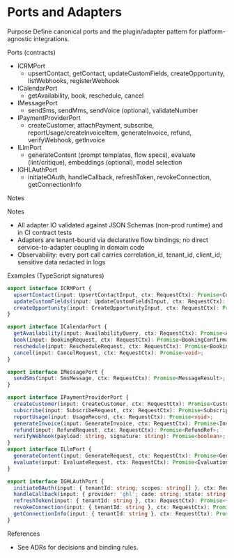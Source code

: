 # Ports and Adapters

Purpose
Define canonical ports and the plugin/adapter pattern for platform-agnostic integrations.

Ports (contracts)
- ICRMPort
  - upsertContact, getContact, updateCustomFields, createOpportunity, listWebhooks, registerWebhook
- ICalendarPort
  - getAvailability, book, reschedule, cancel
- IMessagePort
  - sendSms, sendMms, sendVoice (optional), validateNumber
- IPaymentProviderPort
  - createCustomer, attachPayment, subscribe, reportUsage/createInvoiceItem, generateInvoice, refund, verifyWebhook, getInvoice
- ILlmPort
  - generateContent (prompt templates, flow specs), evaluate (lint/critique), embeddings (optional), model selection
- IGHLAuthPort
  - initiateOAuth, handleCallback, refreshToken, revokeConnection, getConnectionInfo

Notes

Notes
- All adapter IO validated against JSON Schemas (non-prod runtime) and in CI contract tests
- Adapters are tenant-bound via declarative flow bindings; no direct service-to-adapter coupling in domain code
- Observability: every port call carries correlation_id, tenant_id, client_id; sensitive data redacted in logs

Examples (TypeScript signatures)
```ts
export interface ICRMPort {
  upsertContact(input: UpsertContactInput, ctx: RequestCtx): Promise<Contact>;
  updateCustomFields(input: UpdateCustomFieldsInput, ctx: RequestCtx): Promise<void>;
  createOpportunity(input: CreateOpportunityInput, ctx: RequestCtx): Promise<Opportunity>;
}

export interface ICalendarPort {
  getAvailability(input: AvailabilityQuery, ctx: RequestCtx): Promise<Availability[]>;
  book(input: BookingRequest, ctx: RequestCtx): Promise<BookingConfirmation>;
  reschedule(input: RescheduleRequest, ctx: RequestCtx): Promise<BookingConfirmation>;
  cancel(input: CancelRequest, ctx: RequestCtx): Promise<void>;
}

export interface IMessagePort {
  sendSms(input: SmsMessage, ctx: RequestCtx): Promise<MessageResult>;
}

export interface IPaymentProviderPort {
  createCustomer(input: CreateCustomer, ctx: RequestCtx): Promise<CustomerRef>;
  subscribe(input: SubscribeRequest, ctx: RequestCtx): Promise<SubscriptionRef>;
  reportUsage(input: UsageRecord, ctx: RequestCtx): Promise<void>;
  generateInvoice(input: GenerateInvoice, ctx: RequestCtx): Promise<InvoiceRef>;
  refund(input: RefundRequest, ctx: RequestCtx): Promise<RefundRef>;
  verifyWebhook(payload: string, signature: string): Promise<boolean>;
}
export interface ILlmPort {
  generateContent(input: GenerateRequest, ctx: RequestCtx): Promise<GeneratedArtifact>;
  evaluate(input: EvaluateRequest, ctx: RequestCtx): Promise<EvaluationReport>;
}

export interface IGHLAuthPort {
  initiateOAuth(input: { tenantId: string; scopes: string[] }, ctx: RequestCtx): Promise<{ authUrl: string; state: string }>;
  handleCallback(input: { provider: 'ghl'; code: string; state: string }, ctx: RequestCtx): Promise<{ success: boolean; tenantId: string }>;
  refreshToken(input: { tenantId: string }, ctx: RequestCtx): Promise<{ success: boolean; expiresAt: string }>;
  revokeConnection(input: { tenantId: string }, ctx: RequestCtx): Promise<void>;
  getConnectionInfo(input: { tenantId: string }, ctx: RequestCtx): Promise<{ connected: boolean; locationIds?: string[]; expiresAt?: string }>;
}
```

References
- See ADRs for decisions and binding rules.
